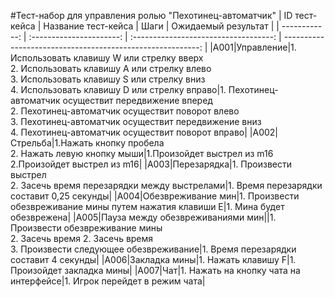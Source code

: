 #Тест-набор для управления ролью "Пехотинец-автоматчик"
| ID тест-кейса | Название тест-кейса | Шаги | Ожидаемый результат |
| ------------: | :----------------------: | :-----------------------------------: | ---------------------------------------------------------: |
|A001|Управление|1. Использовать клавишу W или стрелку вверх<br>2. Использовать клавишу A или стрелку влево<br>3. Использовать клавишу S или стрелку вниз<br>4. Использовать клавишу D или стрелку вправо|1. Пехотинец-автоматчик осуществит передвижение вперед<br>2. Пехотинец-автоматчик осуществит поворот влево<br>3. Пехотинец-автоматчик осуществит передвижение вниз<br>4. Пехотинец-автоматчик осуществит поворот вправо|
|A002|Стрельба|1.Нажать кнопку пробела<br>2. Нажать левую кнопку мыши|1.Произойдет выстрел из m16<br>2.Произойдет выстрел из m16|
|A003|Перезарядка|1. Произвести выстрел<br>2. Засечь время перезарядки между выстрелами|1. Время перезарядки составит 0,25 секунды|
|A004|Обезвреживание мин|1. Произвести обезвреживание мины путем нажатия клавиши E|1. Мина будет обезврежена|
|A005|Пауза между обезвреживаниями мин||1. Произвести обезвреживание мины<br>2. Засечь время 2. Засечь время<br>3. Произвести следующее обезвреживание|1. Время перезарядки составит 4 секунды|
|A006|Закладка мины|1. Нажать клавишу F|1. Произойдет закладка мины|
|A007|Чат|1. Нажать на кнопку чата на интерфейсе|1. Игрок перейдет в режим чата|
